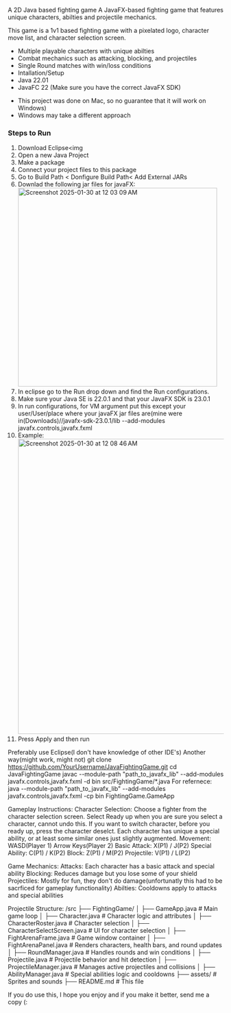 A 2D Java based fighting game
A JavaFX-based fighting game that features unique characters, abilties and projectile mechanics.



This game is a 1v1 based fighting game with a pixelated logo, character move list, and character selection screen. 
- Multiple playable characters with unique abilties
- Combat mechanics such as attacking, blocking, and projectiles
- Single Round matches with win/loss conditions
- Intallation/Setup
- Java 22.01
- JavaFC 22 (Make sure you have the correct JavaFX SDK)
* This project was done on Mac, so no guarantee that it will work on Windows)
* Windows may take a different approach

### Steps to Run 
1. Download Eclipse<img 
2. Open a new Java Project
3. Make a package
4. Connect your project files to this package
5. Go to Build Path < Donfigure Build Path< Add External JARs 
6. Downlad the following jar files for javaFX: <img width="464" alt="Screenshot 2025-01-30 at 12 03 09 AM" src="https://github.com/user-attachments/assets/8b17d925-b747-4fcd-b5b0-e0d7b99dc533" />
7. In eclipse go to the Run drop down and find the Run configurations.
8. Make sure your Java SE is 22.0.1 and that your JavaFX SDK is 23.0.1
9. In run configurations, for VM argument put this except your user/User/place where your javaFX jar files are(mine were in(Downloads)//javafx-sdk-23.0.1/lib --add-modules javafx.controls,javafx.fxml
10. Example: <img width="689" alt="Screenshot 2025-01-30 at 12 08 46 AM" src="https://github.com/user-attachments/assets/a929046d-35cd-4a71-ad95-46c23ba3fe32" />
11. Press Apply and then run

Preferably use Eclipse(I don't have knowledge of other IDE's)
Another way(might work, might not) 
git clone https://github.com/YourUsername/JavaFightingGame.git
cd JavaFightingGame
javac --module-path "path_to_javafx_lib" --add-modules javafx.controls,javafx.fxml -d bin src/FightingGame/*.java
For refernece: 
java --module-path "path_to_javafx_lib" --add-modules javafx.controls,javafx.fxml -cp bin FightingGame.GameApp




Gameplay Instructions: 
Character Selection:
Choose a fighter from the character selection screen. Select Ready up when you are sure you select a character, cannot undo this. 
If you want to switch character, before you ready up, press the character deselct. 
Each character has unique a special ability, or at least some similar ones just slightly augmented. 
Movement: WASD(Player 1) Arrow Keys(Player 2)
Basic Attack: X(P1) / J(P2)
Special Ability: C(P1) / K(P2)
Block: Z(P1) / M(P2)
Projectile: V(P1) / L(P2)

Game Mechanics: 
Attacks: Each character has a basic attack and special ability
Blocking: Reduces damage but you lose some of your shield 
Projectiles: Mostly for fun, they don't do damage(unfortunatly this had to be sacrficed for gameplay functionality)
Abilties: Cooldowns apply to attacks and special abilities

Projectile Structure: 
/src
 ├── FightingGame/
 │   ├── GameApp.java           # Main game loop
 │   ├── Character.java         # Character logic and attributes
 │   ├── CharacterRoster.java   # Character selection
 │   ├── CharacterSelectScreen.java  # UI for character selection
 │   ├── FightArenaFrame.java   # Game window container
 │   ├── FightArenaPanel.java   # Renders characters, health bars, and round updates
 │   ├── RoundManager.java      # Handles rounds and win conditions
 │   ├── Projectile.java        # Projectile behavior and hit detection
 │   ├── ProjectileManager.java # Manages active projectiles and collisions
 │   ├── AbilityManager.java    # Special abilities logic and cooldowns
 ├── assets/                    # Sprites and sounds
 ├── README.md                   # This file



If you do use this, I hope you enjoy and if you make it better, send me a copy (:

